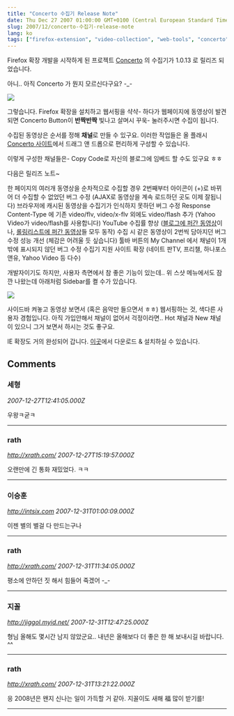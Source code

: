 ```yaml
---
title: "Concerto 수집기 Release Note"
date: Thu Dec 27 2007 01:00:00 GMT+0100 (Central European Standard Time)
slug: 2007/12/concerto-수집기-release-note
lang: ko
tags: ["firefox-extension", "video-collection", "web-tools", "concerto"]
---
```


Firefox 확장 개발을 시작하게 된 프로젝트 [Concerto](http://concerto.playmaru.net/) 의 수집기가 1.0.13 로 릴리즈 되었습니다.

아니.. 아직 Concerto 가 뭔지 모르신다구요? -_- 

![](/img/concerto_shot_01.jpg)

그렇습니다. Firefox 확장을 설치하고 웹서핑을 샥샥- 하다가 
웹페이지에 동영상이 발견되면 Concerto Button이 **반짝반짝** 빛나고
살며시 꾸욱- 눌러주시면 수집이 됩니다.

수집된 동영상은 순서를 정해 **채널**로 만들 수 있구요.
이러한 작업들은 올 플래시 [Concerto 사이트](http://concerto.playmaru.net)에서 드래그 앤 드롭으로 편리하게 구성할 수 있습니다.

이렇게 구성한 채널들은- Copy Code로 자신의 블로그에 임베드 할 수도 있구요 ㅎㅎ

다음은 릴리즈 노트~

한 페이지의 여러개 동영상을 순차적으로 수집할 경우 2번째부터 아이콘이 (+)로 바뀌어 더 수집할 수 없었던 버그 수정 (AJAX로 동영상을 계속 로드하던 곳도 이제 잘됩니다) 
브라우저에 캐시된 동영상을 수집기가 인식하지 못하던 버그 수정 
Response Content-Type 에 기존 video/flv, video/x-flv 외에도 video/flash 추가 (Yahoo Video가 video/flash를 사용합니다)
YouTube 수집률 향상 ([블로그에 퍼간 동영상](http://s2day.com/post/20558287)이나, [롤링리스트에 퍼간 동영상](http://queenof21c.rollinglist.com/list/view.do?listId=21251&updDate=1197513327000)들 모두 동작)
수집 시 같은 동영상이 2번씩 담아지던 버그 수정
성능 개선 (체감은 어려울 듯 싶습니다)
툴바 버튼의 My Channel 에서 채널이 1개밖에 표시되지 않던 버그 수정
수집기 지원 사이트 확장 (네이트 판TV, 프리챌, 하나포스 앤유, Yahoo Video 등 다수)

개발자이기도 하지만, 사용자 측면에서 참 좋은 기능이 있는데..
위 스샷 메뉴에서도 잠깐 나왔는데 아래처럼 Sidebar를 켤 수가 있습니다.

![](/img/concerto_shot_02.jpg)

사이드바 켜놓고 동영상 보면서 (혹은 음악만 들으면서 ㅎㅎ) 웹서핑하는 것, 색다른 사용자 경험입니다. 아직 가입안해서 채널이 없어서 걱정이라면.. Hot 채널과 New 채널이 있으니 그거 보면서 하시는 것도 좋구요.

IE 확장도 거의 완성되어 갑니다. [이곳](http://concerto.playmaru.net/concerto.exe)에서 다운로드 & 설치하실 수 있습니다.

## Comments

### 세형
*2007-12-27T12:41:05.000Z*

우왕ㅋ굳ㅋ

---

### rath
*http://xrath.com/*
*2007-12-27T15:19:57.000Z*

오랜만에 긴 통화 재밌었다. ㅋㅋ

---

### 이승훈
*http://intsix.com*
*2007-12-31T01:00:09.000Z*

이젠 별의 별걸 다 만드는구나

---

### rath
*http://xrath.com/*
*2007-12-31T11:34:05.000Z*

평소에 안하던 짓 해서 힘들어 죽겠어 -_-

---

### 지꼴
*http://jiggol.myid.net/*
*2007-12-31T12:47:25.000Z*

형님 올해도 몇시간 남지 않았군요.. 내년은 올해보다 더 좋은 한 해 보내시길 바랍니다. ^^

---

### rath
*http://xrath.com/*
*2007-12-31T13:21:22.000Z*

응 2008년은 왠지 신나는 일이 가득할 거 같아.
지꼴이도 새해 福 많이 받기를!

---
